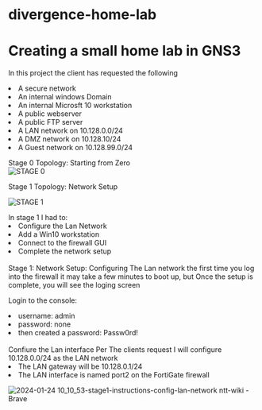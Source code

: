 # divergence-home-lab
<h1>Creating a small home lab in GNS3</h1>
<head> </head> In this project the client has requested the following </head>
<ol></ol>
<li>A secure network</li>
<li>An internal windows Domain</li>
<li>An internal Microsft 10 workstation</li> 
<li>A public webserver</li>
<li>A public FTP server</li>
<li>A LAN network on 10.128.0.0/24</li>
<li>A DMZ network on 10.128.10/24</li>
<li>A Guest network on 10.128.99.0/24</li>



Stage 0 Topology: Starting from Zero
<br>
![STAGE 0](https://github.com/notsilentxd/divergence-home-lab/assets/157625570/2960e05e-27ed-4ae0-b405-91613a56d3bc)

Stage 1 Topology: Network Setup

![STAGE 1](https://github.com/notsilentxd/divergence-home-lab/assets/157625570/d4816747-1b83-4f80-8ef5-64c1a8949d41)

</head> In stage 1 I had to: </head>

  <li>Configure the Lan Network</li>
  <li>Add a Win10 workstation</li>
  <li>Connect to the firewall GUI</li>
  <lI>Complete the network setup</lI>
<br>
Stage 1: Network Setup: Configuring The Lan network
</head>the first time you log into the firewall it may take a few minutes to boot up, but Once the setup is complete, you will see the loging screen</head>

Login to the console:
<li>username: admin</li>
<li>password: none </li> 
    <li>then created a password: Passw0rd!</li>
<br>

<head>Confiure the Lan interface</head>
Per The clients request I will configure 10.128.0.0/24 as the LAN network
<br>
<li>The LAN gateway will be 10.128.0.1/24</li>
<li>The LAN interface is named port2 on the FortiGate firewall</li>

![2024-01-24 10_10_53-stage1-instructions-config-lan-network  ntt-wiki  - Brave](https://github.com/notsilentxd/divergence-home-lab/assets/157625570/c86fea8e-a062-45e2-a2ca-a86fb6a658e5)
